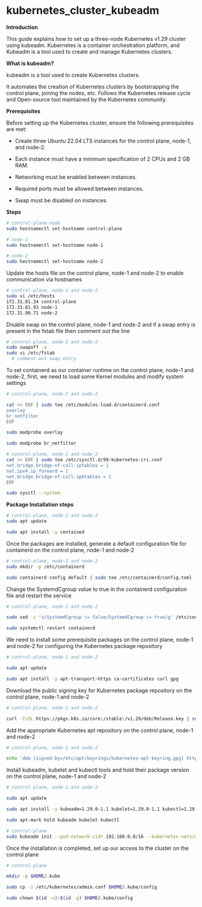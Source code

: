 # kubernetes_cluster_kubeadm

**Introduction**

This guide explains how to set up a three-node Kubernetes v1.29 cluster using kubeadm. Kubernetes is a container orchestration platform, and Kubeadm is a tool used to create and manage Kubernetes clusters.

**What is kubeadm?**

kubeadm is a tool used to create Kubernetes clusters.

It automates the creation of Kubernetes clusters by bootstrapping the control plane, joining the nodes, etc. Follows the Kubernetes release cycle and Open-source tool maintained by the Kubernetes community.

**Prerequisites**

Before setting up the Kubernetes cluster, ensure the following prerequisites are met:

* Create three Ubuntu 22.04 LTS instances for the control plane, node-1, and node-2.

* Each instance must have a minimum specification of 2 CPUs and 2 GB RAM.

* Networking must be enabled between instances.

* Required ports must be allowed between instances.

* Swap must be disabled on instances.

**Steps**


```sh
# control-plane-node
sudo hostnamectl set-hostname control-plane
```

```sh
# node-1
sudo hostnamectl set-hostname node-1
```

```sh
# node-2
sudo hostnamectl set-hostname node-2
```
Update the hosts file on the control plane, node-1 and node-2 to enable communication via hostnames


```sh
# control-plane, node-1 and node-2
sudo vi /etc/hosts
172.31.81.34 control-plane
172.31.81.93 node-1
172.31.90.71 node-2
```
Disable swap on the control plane, node-1 and node-2 and if a swap entry is present in the fstab file then comment out the line

```sh
# control-plane, node-1 and node-2
sudo swapoff -a
sudo vi /etc/fstab
  # comment out swap entry
```
To set containerd as our container runtime on the control plane, node-1 and node-2, first, we need to load some Kernel modules and modify system settings

```sh
# control-plane, node-1 and node-2

cat << EOF | sudo tee /etc/modules-load.d/containerd.conf
overlay
br_netfilter
EOF

sudo modprobe overlay

sudo modprobe br_netfilter
```

```sh
# control-plane, node-1 and node-2
cat << EOF | sudo tee /etc/sysctl.d/99-kubernetes-cri.conf
net.bridge.bridge-nf-call-iptables = 1
net.ipv4.ip_forward = 1
net.bridge.bridge-nf-call-ip6tables = 1
EOF

sudo sysctl --system
```
**Package Installation steps**

```sh
# control-plane, node-1 and node-2
sudo apt update

sudo apt install -y contained
```
Once the packages are installed, generate a default configuration file for containerd on the control plane, node-1 and node-2

```sh
# control-plane, node-1 and node-2
sudo mkdir -p /etc/containerd

sudo containerd config default | sudo tee /etc/containerd/config.toml
```
Change the SystemdCgroup value to true in the containerd configuration file and restart the service

```sh
# control-plane, node-1 and node-2

sudo sed -i 's/SystemdCgroup \= false/SystemdCgroup \= true/g' /etc/containerd/config.toml

sudo systemctl restart containerd
```
We need to install some prerequisite packages on the control plane, node-1 and node-2 for configuring the Kubernetes package repository

```sh
# control-plane, node-1 and node-2

sudo apt update

sudo apt install -y apt-transport-https ca-certificates curl gpg

```
Download the public signing key for Kubernetes package repository on the control plane, node-1 and node-2

```sh
# control-plane, node-1 and node-2

curl -fsSL https://pkgs.k8s.io/core:/stable:/v1.29/deb/Release.key | sudo gpg --dearmor -o /etc/apt/keyrings/kubernetes-apt-keyring.gpg
```
Add the appropriate Kubernetes apt repository on the control plane, node-1 and node-2
```sh
# control-plane, node-1 and node-2

echo 'deb [signed-by=/etc/apt/keyrings/kubernetes-apt-keyring.gpg] https://pkgs.k8s.io/core:/stable:/v1.29/deb/ /' | sudo tee /etc/apt/sources.list.d/kubernetes.list
```
Install kubeadm, kubelet and kubectl tools and hold their package version on the control plane, node-1 and node-2

```sh
# control-plane, node-1 and node-2

sudo apt update

sudo apt install -y kubeadm=1.29.0-1.1 kubelet=1.29.0-1.1 kubectl=1.29.0-1.1

sudo apt-mark hold kubeadm kubelet kubectl

```

```sh
# control-plane
sudo kubeadm init --pod-network-cidr 192.168.0.0/16 --kubernetes-version 1.29.0

```
Once the installation is completed, set up our access to the cluster on the control plane

```sh
# control-plane

mkdir -p $HOME/.kube

sudo cp -i /etc/kubernetes/admin.conf $HOME/.kube/config

sudo chown $(id -u):$(id -g) $HOME/.kube/config
```
```sh
```
```sh
```
```sh
```
```sh
```
```sh
```
```sh
```
```sh
```
```sh
```
```sh
```
```sh
```

